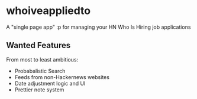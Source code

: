 # whoiveappliedto
A "single page app" :p for managing your HN Who Is Hiring job applications

## Wanted Features
From most to least ambitious:
- Probabalistic Search
- Feeds from non-Hackernews websites
- Date adjustment logic and UI
- Prettier note system
